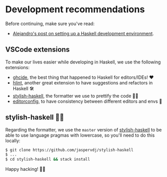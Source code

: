 # Development recommendations

Before continuing, make sure you've read:

- [Alejandro's post on setting up a Haskell development environment](https://www.47deg.com/blog/setting-up-haskell/).

## VSCode extensions

To make our lives easier while developing in Haskell, we use the following extensions:

- [ghcide](https://marketplace.visualstudio.com/items?itemName=DigitalAssetHoldingsLLC.ghcide), the best thing that happened to Haskell for editors/IDEs! ❤️
- [hlint](https://marketplace.visualstudio.com/items?itemName=hoovercj.haskell-linter), another great extension to have suggestions and refactors in Haskell 🛠
- [stylish-haskell](https://marketplace.visualstudio.com/items?itemName=vigoo.stylish-haskell), the formatter we use to prettify the code 💅🏼
- [editorconfig](https://marketplace.visualstudio.com/items?itemName=EditorConfig.EditorConfig), to have consistency between different editors and envs 🐀

## stylish-haskell 💅🏼

Regarding the formatter, we use the `master` version of [stylish-haskell](https://github.com/jaspervdj/stylish-haskell) to be able to use language pragmas with lowercase, so you'll need to do this locally:

```sh
$ git clone https://github.com/jaspervdj/stylish-haskell
$ ...
$ cd stylish-haskell && stack install
```

Happy hacking! 👏🏼
